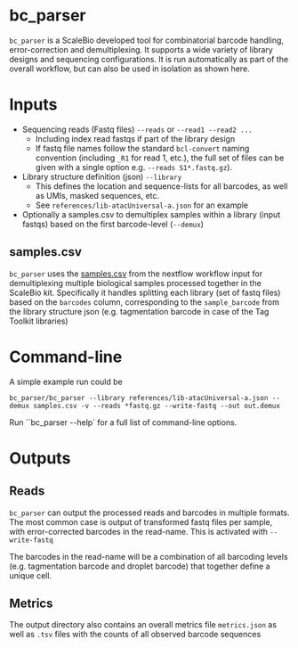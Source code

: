 # bc_parser

`bc_parser` is a ScaleBio developed tool for combinatorial barcode handling, error-correction and demultiplexing. It supports a wide variety of library designs and sequencing configurations. It is run automatically as part of the overall workflow, but can also be used in isolation as shown here.

# Inputs
* Sequencing reads (Fastq files) `--reads` or `--read1 --read2 ...`
    * Including index read fastqs if part of the library design
    * If fastq file names follow the standard `bcl-convert` naming convention (including `_R1` for read 1, etc.), the full set of files can be given with a single option e.g. `--reads S1*.fastq.gz`).
* Library structure definition (json) `--library`
    * This defines the location and sequence-lists for all barcodes, as well as UMIs, masked sequences, etc.
    * See `references/lib-atacUniversal-a.json` for an example
* Optionally a samples.csv to demultiplex samples within a library (input fastqs) based on the first barcode-level (`--demux`)

## samples.csv
`bc_parser` uses the [samples.csv](samplesCsv.md) from the nextflow workflow input for demultiplexing multiple biological samples processed together in the ScaleBio kit. Specifically it handles splitting each library (set of fastq files) based on the `barcodes` column, corresponding to the `sample_barcode` from the library structure json (e.g. tagmentation barcode in case of the Tag Toolkit libraries)

# Command-line
A simple example run could be
```
bc_parser/bc_parser --library references/lib-atacUniversal-a.json --demux samples.csv -v --reads *fastq.gz --write-fastq --out out.demux
```

Run ``bc_parser --help` for a full list of command-line options.

# Outputs
## Reads
`bc_parser` can output the processed reads and barcodes in multiple formats. The most common case is output of transformed fastq files per sample, with error-corrected barcodes in the read-name. This is activated with `--write-fastq`

The barcodes in the read-name will be a combination of all barcoding levels (e.g. tagmentation barcode and droplet barcode) that together define a unique cell.

## Metrics
The output directory also contains an overall metrics file `metrics.json` as well as `.tsv` files with the counts of all observed barcode sequences
